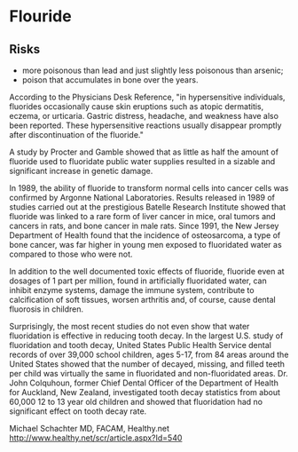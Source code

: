 # Flouride

## Risks
- more poisonous than lead and just slightly less poisonous than arsenic;
- poison that accumulates in bone over the years. 

According to the Physicians Desk Reference, "in hypersensitive individuals, fluorides occasionally cause skin eruptions such as atopic dermatitis, eczema, or urticaria. Gastric distress, headache, and weakness have also been reported. These hypersensitive reactions usually disappear promptly after discontinuation of the fluoride."

A study by Procter and Gamble showed that as little as half the amount of fluoride used to fluoridate public water supplies resulted in a sizable and significant increase in genetic damage.

In 1989, the ability of fluoride to transform normal cells into cancer cells was confirmed by Argonne National Laboratories. Results released in 1989 of studies carried out at the prestigious Batelle Research Institute showed that fluoride was linked to a rare form of liver cancer in mice, oral tumors and cancers in rats, and bone cancer in male rats. Since 1991, the New Jersey Department of Health found that the incidence of osteosarcoma, a type of bone cancer, was far higher in young men exposed to fluoridated water as compared to those who were not.

In addition to the well documented toxic effects of fluoride, fluoride even at dosages of 1 part per million, found in artificially fluoridated water, can inhibit enzyme systems, damage the immune system, contribute to calcification of soft tissues, worsen arthritis and, of course, cause dental fluorosis in children.

Surprisingly, the most recent studies do not even show that water fluoridation is effective in reducing tooth decay. In the largest U.S. study of fluoridation and tooth decay, United States Public Health Service dental records of over 39,000 school children, ages 5-17, from 84 areas around the United States showed that the number of decayed, missing, and filled teeth per child was virtually the same in fluoridated and non-fluoridated areas. Dr. John Colquhoun, former Chief Dental Officer of the Department of Health for Auckland, New Zealand, investigated tooth decay statistics from about 60,000 12 to 13 year old children and showed that fluoridation had no significant effect on tooth decay rate.

Michael Schachter MD, FACAM, Healthy.net http://www.healthy.net/scr/article.aspx?Id=540